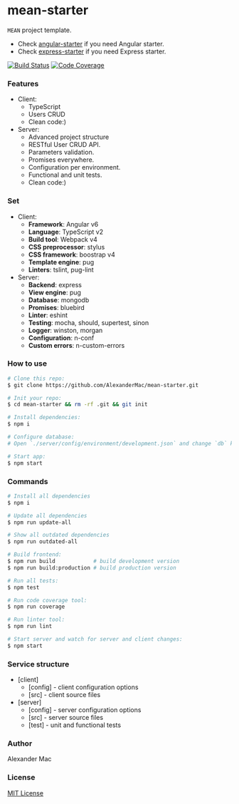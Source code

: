 # mean-starter
`MEAN` project template.
- Check [angular-starter](https://github.com/AlexanderMac/angular-starter) if you need Angular starter.
- Check [express-starter](https://github.com/AlexanderMac/express-starter) if you need Express starter.

[![Build Status](https://travis-ci.org/AlexanderMac/mean-starter.svg?branch=master)](https://travis-ci.org/AlexanderMac/mean-starter)
[![Code Coverage](https://codecov.io/gh/AlexanderMac/mean-starter/branch/master/graph/badge.svg)](https://codecov.io/gh/AlexanderMac/mean-starter)

### Features
- Client:
  - TypeScript
  - Users CRUD
  - Clean code:)
- Server:
  - Advanced project structure
  - RESTful User CRUD API.
  - Parameters validation.
  - Promises everywhere.
  - Configuration per environment.
  - Functional and unit tests.
  - Clean code:)

### Set
- Client:
  - **Framework**: Angular v6
  - **Language**: TypeScript v2
  - **Build tool**: Webpack v4
  - **CSS preprocessor**: stylus
  - **CSS framework**: boostrap v4
  - **Template engine**: pug
  - **Linters**: tslint, pug-lint
- Server:
  - **Backend**: express
  - **View engine**: pug
  - **Database**: mongodb
  - **Promises**: bluebird
  - **Linter**: eshint
  - **Testing**: mocha, should, supertest, sinon
  - **Logger**: winston, morgan
  - **Configuration**: n-conf
  - **Custom errors**: n-custom-errors

### How to use
```sh
# Clone this repo:
$ git clone https://github.com/AlexanderMac/mean-starter.git

# Init your repo:
$ cd mean-starter && rm -rf .git && git init

# Install dependencies:
$ npm i

# Configure database:
# Open `./server/config/environment/development.json` and change `db` key to your own database connection string.

# Start app:
$ npm start
```

### Commands

```sh
# Install all dependencies
$ npm i

# Update all dependencies
$ npm run update-all

# Show all outdated dependencies
$ npm run outdated-all

# Build frontend:
$ npm run build            # build development version
$ npm run build:production # build production version

# Run all tests:
$ npm test

# Run code coverage tool:
$ npm run coverage

# Run linter tool:
$ npm run lint

# Start server and watch for server and client changes:
$ npm start
```

### Service structure
- [client]
  - [config] - client configuration options
  - [src] - client source files
- [server]
  - [config] - server configuration options
  - [src] - server source files
  - [test] - unit and functional tests

### Author
Alexander Mac

### License
[MIT License](license)

